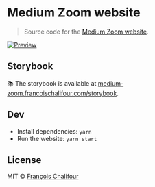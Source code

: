 # Medium Zoom website

> Source code for the [Medium Zoom website](https://medium-zoom.francoischalifour.com).

[![Preview](https://user-images.githubusercontent.com/6137112/32421106-dddf0566-c262-11e7-9917-a164d992384c.png)](https://medium-zoom.francoischalifour.com)

## Storybook

📚 The storybook is available at [medium-zoom.francoischalifour.com/storybook](https://medium-zoom.francoischalifour.com/storybook).

## Dev

* Install dependencies: `yarn`
* Run the website: `yarn start`

## License

MIT © [François Chalifour](https://francoischalifour.com)
